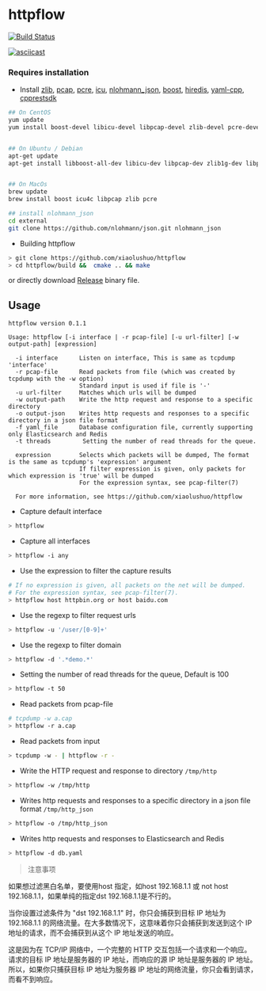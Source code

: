# httpflow

[![Build Status](https://travis-ci.org/six-ddc/httpflow.svg?branch=master)](https://travis-ci.org/six-ddc/httpflow)

[![asciicast](https://asciinema.org/a/scdzwLDNytSPHtpbu1ECSv5FV.svg)](https://asciinema.org/a/scdzwLDNytSPHtpbu1ECSv5FV)

### Requires installation

- Install [zlib](http://www.zlib.net/),  [pcap](http://www.tcpdump.org/),  [pcre](http://pcre.org/), [icu](https://github.com/unicode-org/icu), [nlohmann_json](https://github.com/nlohmann/json), [boost](https://www.boost.org/), [hiredis](https://github.com/redis/hiredis), [yaml-cpp](https://github.com/jbeder/yaml-cpp), [cpprestsdk](https://github.com/microsoft/cpprestsdk)

```bash
## On CentOS
yum update
yum install boost-devel libicu-devel libpcap-devel zlib-devel pcre-devel


## On Ubuntu / Debian
apt-get update
apt-get install libboost-all-dev libicu-dev libpcap-dev zlib1g-dev libpcre3-dev 


## On MacOs
brew update
brew install boost icu4c libpcap zlib pcre

## install nlohmann_json
cd external
git clone https://github.com/nlohmann/json.git nlohmann_json 
```

- Building httpflow

```bash
> git clone https://github.com/xiaolushuo/httpflow
> cd httpflow/build &&  cmake .. && make
```

or directly download [Release](https://github.com/xiaolushuo/httpflow/releases) binary file.

## Usage

```
httpflow version 0.1.1

Usage: httpflow [-i interface | -r pcap-file] [-u url-filter] [-w output-path] [expression]

  -i interface      Listen on interface, This is same as tcpdump 'interface'
  -r pcap-file      Read packets from file (which was created by tcpdump with the -w option)
                    Standard input is used if file is '-'
  -u url-filter     Matches which urls will be dumped
  -w output-path    Write the http request and response to a specific directory
  -o output-json    Writes http requests and responses to a specific directory in a json file format
  -f yaml_file      Database configuration file, currently supporting only Elasticsearch and Redis
  -t threads         Setting the number of read threads for the queue.

  expression        Selects which packets will be dumped, The format is the same as tcpdump's 'expression' argument
                    If filter expression is given, only packets for which expression is 'true' will be dumped
                    For the expression syntax, see pcap-filter(7)

  For more information, see https://github.com/xiaolushuo/httpflow
```

- Capture default interface

```bash
> httpflow
```

- Capture all interfaces

```bash
> httpflow -i any
```

- Use the expression to filter the capture results

```bash
# If no expression is given, all packets on the net will be dumped.
# For the expression syntax, see pcap-filter(7).
> httpflow host httpbin.org or host baidu.com
```

- Use the regexp to filter request urls

```bash
> httpflow -u '/user/[0-9]+'
```

- Use the regexp to filter domain

```bash
> httpflow -d '.*demo.*'
```

- Setting the number of read threads for the queue, Default is 100

```bash
> httpflow -t 50
```

- Read packets from pcap-file

```bash
# tcpdump -w a.cap
> httpflow -r a.cap
```

- Read packets from input

```bash
> tcpdump -w - | httpflow -r -
```

- Write the HTTP request and response to directory `/tmp/http`

```bash
> httpflow -w /tmp/http
```

- Writes http requests and responses to a specific directory in a json file format `/tmp/http_json`

```bash
> httpflow -o /tmp/http_json
```

- Writes http requests and responses to Elasticsearch and Redis

```bash
> httpflow -d db.yaml
```

> 注意事项

如果想过滤黑白名单，要使用host 指定，如host 192.168.1.1 或 not host 192.168.1.1，如果单纯的指定dst 192.168.1.1是不行的。

当你设置过滤条件为 "dst 192.168.1.1" 时，你只会捕获到目标 IP 地址为 192.168.1.1 的网络流量。在大多数情况下，这意味着你只会捕获到发送到这个 IP 地址的请求，而不会捕获到从这个 IP 地址发送的响应。

这是因为在 TCP/IP 网络中，一个完整的 HTTP 交互包括一个请求和一个响应。请求的目标 IP 地址是服务器的 IP 地址，而响应的源 IP 地址是服务器的 IP 地址。所以，如果你只捕获目标 IP 地址为服务器 IP 地址的网络流量，你只会看到请求，而看不到响应。   

